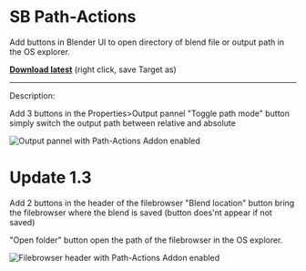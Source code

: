# SB Path-Actions

Add buttons in Blender UI to open directory of blend file or output path in the OS explorer.
  
**[Download latest](https://raw.githubusercontent.com/Pullusb/SB_Path-Actions/master/SB_path_actions.py)** (right click, save Target as)  
  
--------

Description:

Add 3 buttons in the Properties>Output pannel
"Toggle path mode" button simply switch the output path between relative and absolute

![Output pannel with Path-Actions Addon enabled](http://www.samuelbernou.fr/imgs/git/Addon_PathAction_screen_output-tab.PNG)

# Update 1.3

Add 2 buttons in the header of the filebrowser
"Blend location" button bring the filebrowser where the blend is saved (button does'nt appear if not saved)

"Open folder" button open the path of the filebrowser in the OS explorer.

![Filebrowser header with Path-Actions Addon enabled](http://www.samuelbernou.fr/imgs/git/Addon_PathAction_screen_filebrower-tab.png)
